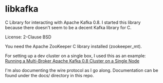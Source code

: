 libkafka
========

C Library for interacting with Apache Kafka 0.8. I started this library because
there doesn't seem to be a decent Kafka library for C.

License: 2-Clause BSD

You need the Apache ZooKeeper C library installed (zookeeper_mt).

For setting up a dev cluster on a single box, I used this as an example: [Running a Multi-Broker Apache Kafka 0.8 Cluster on a Single Node](http://www.michael-noll.com/blog/2013/03/13/running-a-multi-broker-apache-kafka-cluster-on-a-single-node/)

I'm also documenting the wire protocol as I go along. Documentation can be found
under the docs/ directory in this repo.